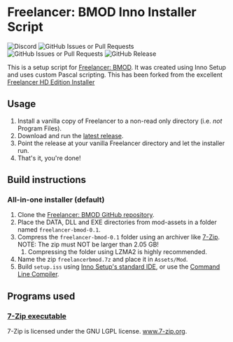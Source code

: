 # Freelancer: BMOD Inno Installer Script
![Discord](https://img.shields.io/discord/676300713210413087?logo=discord&label=Discord&color=purple)
![GitHub Issues or Pull Requests](https://img.shields.io/github/issues/better-modernized-combat/bmod-client?label=Issues)
![GitHub Issues or Pull Requests](https://img.shields.io/github/issues-closed/better-modernized-combat/bmod-client?color=green&label=Issues)
![GitHub Release](https://img.shields.io/github/v/release/better-modernized-combat/bmod-client?label=Release)

This is a setup script for [Freelancer: BMOD](https://github.com/better-modernized-combat/bmod-client). It was created using Inno Setup and uses custom Pascal scripting. This has been forked from the excellent [Freelancer HD Edition Installer](https://github.com/oliverpechey/Freelancer-HD-Edition-Installer)

## Usage

1. Install a vanilla copy of Freelancer to a non-read only directory (i.e. *not* Program Files).
2. Download and run the [latest release](https://github.com/better-modernized-combat/bmod-installer/releases/).
3. Point the release at your vanilla Freelancer directory and let the installer run.
4. That's it, you're done!

## Build instructions
### All-in-one installer (default)
1. Clone the [Freelancer: BMOD GitHub repository](https://github.com/better-modernized-combat/bmod-client).
2. Place the DATA, DLL and EXE directories from mod-assets in a folder named `freelancer-bmod-0.1`.
3. Compress the `freelancer-bmod-0.1` folder using an archiver like [7-Zip](https://www.7-zip.org/). NOTE: The zip must NOT be larger than 2.05 GB!
    1. Compressing the folder using LZMA2 is highly recommended.
4. Name the zip `freelancerbmod.7z` and place it in `Assets/Mod`.
5. Build `setup.iss` using [Inno Setup's standard IDE](https://jrsoftware.org/isinfo.php), or use the [Command Line Compiler](https://jrsoftware.org/ishelp/index.php?topic=compilercmdline).

## Programs used
### [7-Zip executable](https://www.7-zip.org/download.html)
7-Zip is licensed under the GNU LGPL license. www.7-zip.org.
